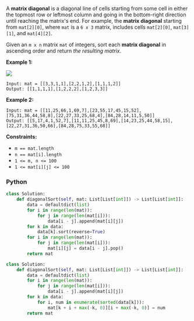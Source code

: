 A  **matrix diagonal**  is a diagonal line of cells starting from some cell in either the topmost row or leftmost column and going in the bottom-right direction until reaching the matrix's end. For example, the  **matrix diagonal**  starting from  `mat[2][0]`, where  `mat`  is a  `6 x 3`  matrix, includes cells  `mat[2][0]`,  `mat[3][1]`, and  `mat[4][2]`.

Given an  `m x n`  matrix  `mat`  of integers, sort each  **matrix diagonal**  in ascending order and return  _the resulting matrix_.

**Example 1:**

![](https://assets.leetcode.com/uploads/2020/01/21/1482_example_1_2.png)
```
Input: mat = [[3,3,1,1],[2,2,1,2],[1,1,1,2]]
Output: [[1,1,1,1],[1,2,2,2],[1,2,3,3]]
```

**Example 2:**
```
Input: mat = [[11,25,66,1,69,7],[23,55,17,45,15,52],[75,31,36,44,58,8],[22,27,33,25,68,4],[84,28,14,11,5,50]]
Output: [[5,17,4,1,52,7],[11,11,25,45,8,69],[14,23,25,44,58,15],[22,27,31,36,50,66],[84,28,75,33,55,68]]
```

**Constraints:**

-   `m == mat.length`
-   `n == mat[i].length`
-   `1 <= m, n <= 100`
-   `1 <= mat[i][j] <= 100`


### Python
```python
class Solution:
    def diagonalSort(self, mat: List[List[int]]) -> List[List[int]]:
        data = defaultdict(list)
        for i in range(len(mat)):
            for j in range(len(mat[i])):
                data[i - j].append(mat[i][j])
        for k in data:
            data[k].sort(reverse=True)
        for i in range(len(mat)):
            for j in range(len(mat[i])):
                mat[i][j] = data[i - j].pop()
        return mat
```


```python
class Solution:
    def diagonalSort(self, mat: List[List[int]]) -> List[List[int]]:
        data = defaultdict(list)
        for i in range(len(mat)):
            for j in range(len(mat[i])):
                data[i - j].append(mat[i][j])
        for k in data:
            for i, num in enumerate(sorted(data[k])):
                mat[k + i + max(-k, 0)][i + max(-k, 0)] = num
        return mat
```